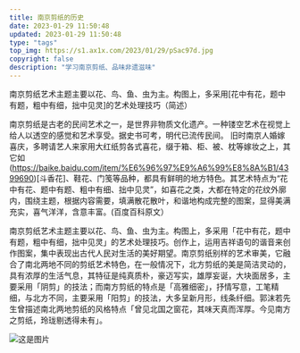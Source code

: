 ```yaml
---
title: 南京剪纸的历史
date: 2023-01-29 11:50:48
updated: 2023-01-29 11:50:48
type: "tags"
top_img: https://s1.ax1x.com/2023/01/29/pSac97d.jpg
copyright: false
description: "学习南京剪纸、品味非遗滋味"
---
```


南京剪纸艺术主题主要以花、鸟、鱼、虫为主。构图上，多采用[花中有花，题中有题，粗中有细，拙中见灵]的艺术处理技巧（简述）

南京剪纸是古老的民间艺术之一，是世界非物质文化遗产。一种镂空艺术在视觉上给人以透空的感觉和艺术享受。据史书可考，明代已流传民间。
旧时南京人婚嫁喜庆，多聘请艺人来家用大红纸剪各式喜花，缀于箱、柜、被、枕等嫁妆之上，其它如(https://baike.baidu.com/item/%E6%96%97%E9%A6%99%E8%8A%B1/4399690)[斗香花]、鞋花、门笺等品种，都具有鲜明的地方特色。其艺术特点为“花中有花、题中有题、粗中有细、拙中见灵”，如喜花之类，大都在特定的花纹外廓内，围绕主题，根据内容需要，填满散花散叶，和谐地构成完整的图案，显得美满充实，喜气洋洋，含意丰富。(百度百科原文）

南京剪纸艺术主题主要以花、鸟、鱼、虫为主。构图上，多采用「花中有花，题中有题，粗中有细，拙中见灵」的艺术处理技巧。创作上，运用吉祥语句的谐音来创作图案，集中表现出古代人民对生活的美好期望。南京剪纸别样的艺术审美，它融合了南北两地不同的剪纸艺术特色，在一般情况下，北方剪纸的美是简洁灵动的，具有浓厚的生活气息，其特征是纯真质朴，豪迈写实，雄厚妄诞，大块面居多，主要采用「阴剪」的技法；而南方剪纸的特点是「高雅细密」，抒情写意，工笔精细，与北方不同，主要采用「阳剪」的技法，大多呈新月形，线条纤细。郭沫若先生曾描述南北两地剪纸的风格特点「曾见北国之窗花，其味天真而浑厚。今见南方之剪纸，玲珑剔透得未有」。

![这是图片](https://s1.ax1x.com/2023/01/29/pSac97d.jpg "Magic Gardens")